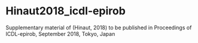 # Hinaut2018_icdl-epirob
Supplementary material of (Hinaut, 2018) to be published in Proceedings of ICDL-epirob, September 2018, Tokyo, Japan
